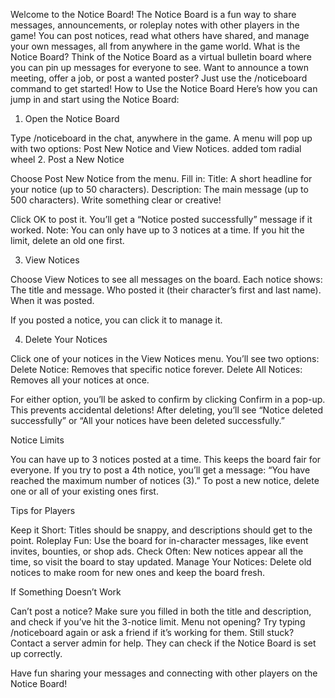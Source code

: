Welcome to the Notice Board!
The Notice Board is a fun way to share messages, announcements, or roleplay notes with other players in the game! You can post notices, read what others have shared, and manage your own messages, all from anywhere in the game world.
What is the Notice Board?
Think of the Notice Board as a virtual bulletin board where you can pin up messages for everyone to see. Want to announce a town meeting, offer a job, or post a wanted poster? Just use the /noticeboard command to get started!
How to Use the Notice Board
Here’s how you can jump in and start using the Notice Board:
1. Open the Notice Board

Type /noticeboard in the chat, anywhere in the game.
A menu will pop up with two options: Post New Notice and View Notices.
added tom radial wheel 
2. Post a New Notice

Choose Post New Notice from the menu.
Fill in:
Title: A short headline for your notice (up to 50 characters).
Description: The main message (up to 500 characters). Write something clear or creative!


Click OK to post it. You’ll get a “Notice posted successfully” message if it worked.
Note: You can only have up to 3 notices at a time. If you hit the limit, delete an old one first.

3. View Notices

Choose View Notices to see all messages on the board.
Each notice shows:
The title and message.
Who posted it (their character’s first and last name).
When it was posted.


If you posted a notice, you can click it to manage it.

4. Delete Your Notices

Click one of your notices in the View Notices menu.
You’ll see two options:
Delete Notice: Removes that specific notice forever.
Delete All Notices: Removes all your notices at once.


For either option, you’ll be asked to confirm by clicking Confirm in a pop-up. This prevents accidental deletions!
After deleting, you’ll see “Notice deleted successfully” or “All your notices have been deleted successfully.”

Notice Limits

You can have up to 3 notices posted at a time. This keeps the board fair for everyone.
If you try to post a 4th notice, you’ll get a message: “You have reached the maximum number of notices (3).”
To post a new notice, delete one or all of your existing ones first.

Tips for Players

Keep it Short: Titles should be snappy, and descriptions should get to the point.
Roleplay Fun: Use the board for in-character messages, like event invites, bounties, or shop ads.
Check Often: New notices appear all the time, so visit the board to stay updated.
Manage Your Notices: Delete old notices to make room for new ones and keep the board fresh.

If Something Doesn’t Work

Can’t post a notice? Make sure you filled in both the title and description, and check if you’ve hit the 3-notice limit.
Menu not opening? Try typing /noticeboard again or ask a friend if it’s working for them.
Still stuck? Contact a server admin for help. They can check if the Notice Board is set up correctly.

Have fun sharing your messages and connecting with other players on the Notice Board!
